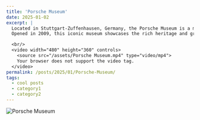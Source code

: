```yaml
---
title: 'Porsche Museum'
date: 2025-01-02
excerpt: |
  Located in Stuttgart-Zuffenhausen, Germany, the Porsche Museum is a must-visit destination for car enthusiasts and history buffs alike.
  Opened in 2009, this iconic museum showcases the rich heritage and groundbreaking innovations of one of the world’s most renowned automobile manufacturers.

  <br/> 
  <video width="480" height="360" controls>
    <source src="/assets/Porsche Museum.mp4" type="video/mp4">
    Your browser does not support the video tag.
  </video>
permalink: /posts/2025/01/Porsche-Museum/
tags:
  - cool posts
  - category1
  - category2
---
```

<img src='/images/Porsche Museum1.png' alt="Porsche Museum">
